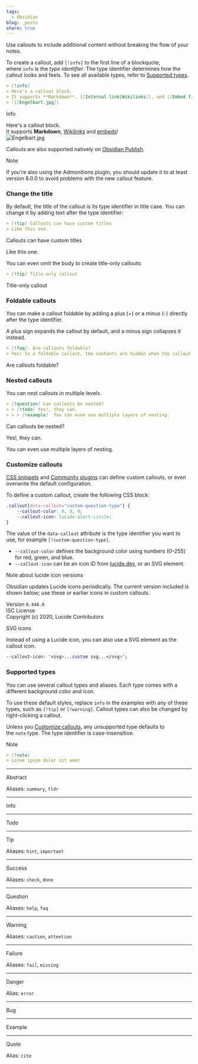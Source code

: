 ```yaml
---  
tags:  
  - Obsidian  
blog: _posts  
share: true  
---  
```

Use callouts to include additional content without breaking the flow of your notes.  
  
To create a callout, add `[!info]` to the first line of a blockquote, where `info` is the _type identifier_. The type identifier determines how the callout looks and feels. To see all available types, refer to [Supported types](https://help.obsidian.md/callouts#Supported%20types).  
  
```markdown  
> [!info]  
> Here's a callout block.  
> It supports **Markdown**, [[Internal link|Wikilinks]], and [[Embed files|embeds]]!  
> ![[Engelbart.jpg]]  
```  
  
Info  
  
Here's a callout block.    
It supports **Markdown**, [Wikilinks](https://help.obsidian.md/links) and [embeds](https://help.obsidian.md/embeds)!    
![Engelbart.jpg](https://publish-01.obsidian.md/access/f786db9fac45774fa4f0d8112e232d67/Attachments/Engelbart.jpg)  
  
Callouts are also supported natively on [Obsidian Publish](https://help.obsidian.md/publish).  
  
Note  
  
If you're also using the Admonitions plugin, you should update it to at least version 8.0.0 to avoid problems with the new callout feature.  
  
### Change the title   
  
By default, the title of the callout is its type identifier in title case. You can change it by adding text after the type identifier:  
  
```markdown  
> [!tip] Callouts can have custom titles  
> Like this one.  
```  
  
Callouts can have custom titles  
  
Like this one.  
  
You can even omit the body to create title-only callouts:  
  
```markdown  
> [!tip] Title-only callout  
```  
  
Title-only callout  
  
### Foldable callouts   
  
You can make a callout foldable by adding a plus (+) or a minus (-) directly after the type identifier.  
  
A plus sign expands the callout by default, and a minus sign collapses it instead.  
  
```markdown  
> [!faq]- Are callouts foldable?  
> Yes! In a foldable callout, the contents are hidden when the callout is collapsed.  
```  
  
Are callouts foldable?  
  
### Nested callouts   
  
You can nest callouts in multiple levels.  
  
```markdown  
> [!question] Can callouts be nested?  
> > [!todo] Yes!, they can.  
> > > [!example]  You can even use multiple layers of nesting.  
```  
  
Can callouts be nested?  
  
Yes!, they can.  
  
You can even use multiple layers of nesting.  
  
### Customize callouts   
  
[CSS snippets](https://help.obsidian.md/snippets) and [Community plugins](https://help.obsidian.md/community-plugins) can define custom callouts, or even overwrite the default configuration.  
  
To define a custom callout, create the following CSS block:  
  
```css  
.callout[data-callout="custom-question-type"] {  
    --callout-color: 0, 0, 0;  
    --callout-icon: lucide-alert-circle;  
}  
```  
  
The value of the `data-callout` attribute is the type identifier you want to use, for example `[!custom-question-type]`.  
  
- `--callout-color` defines the background color using numbers (0–255) for red, green, and blue.  
- `--callout-icon` can be an icon ID from [lucide.dev](https://lucide.dev/), or an SVG element.  
  
Note about lucide icon versions  
  
Obsidian updates Lucide icons periodically. The current version included is shown below; use these or earlier icons in custom callouts.    
  
Version `0.446.0`    
ISC License    
Copyright (c) 2020, Lucide Contributors  
  
SVG icons  
  
Instead of using a Lucide icon, you can also use a SVG element as the callout icon.  
  
```css  
--callout-icon: '<svg>...custom svg...</svg>';  
```  
  
### Supported types   
  
You can use several callout types and aliases. Each type comes with a different background color and icon.  
  
To use these default styles, replace `info` in the examples with any of these types, such as `[!tip]` or `[!warning]`. Callout types can also be changed by right-clicking a callout.  
  
Unless you [Customize callouts](https://help.obsidian.md/callouts#Customize%20callouts), any unsupported type defaults to the `note` type. The type identifier is case-insensitive.  
  
Note  
  
```md  
> [!note]  
> Lorem ipsum dolor sit amet  
```  
  
---  
  
Abstract  
  
Aliases: `summary`, `tldr`  
  
---  
  
Info  
  
---  
  
Todo  
  
---  
  
Tip  
  
Aliases: `hint`, `important`  
  
---  
  
Success  
  
Aliases: `check`, `done`  
  
---  
  
Question  
  
Aliases: `help`, `faq`  
  
---  
  
Warning  
  
Aliases: `caution`, `attention`  
  
---  
  
Failure  
  
Aliases: `fail`, `missing`  
  
---  
  
Danger  
  
Alias: `error`  
  
---  
  
Bug  
  
---  
  
Example  
  
---  
  
Quote  
  
Alias: `cite`